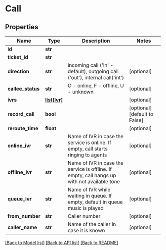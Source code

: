 # Call

## Properties
Name | Type | Description | Notes
------------ | ------------- | ------------- | -------------
**id** | **str** |  | 
**ticket_id** | **str** |  | 
**direction** | **str** | incoming call (&#39;in&#39; - default), outgoing call (&#39;out&#39;), internal call(&#39;int&#39;) | [optional] 
**callee_status** | **str** | O - online, F - offline, U - unknown | [optional] 
**ivrs** | [**list[Ivr]**](Ivr.md) |  | [optional] 
**record_call** | **bool** |  | [optional] [default to False]
**reroute_time** | **float** |  | [optional] 
**online_ivr** | **str** | Name of IVR in case the service is online. If empty, call starts ringing to agents | [optional] 
**offline_ivr** | **str** | Name of IVR in case the service is offline. If empty, call hangs up with not available tone | [optional] 
**queue_ivr** | **str** | Name of IVR while waiting in queue. If empty, default in queue music is played | [optional] 
**from_number** | **str** | Caller number | [optional] 
**caller_name** | **str** | Name of the caller in case it is known | [optional] 

[[Back to Model list]](../README.md#documentation-for-models) [[Back to API list]](../README.md#documentation-for-api-endpoints) [[Back to README]](../README.md)


